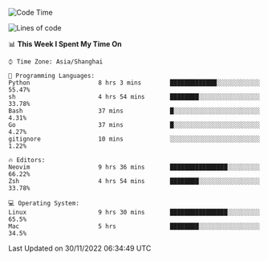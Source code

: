 <!--START_SECTION:waka-->
![Code Time](http://img.shields.io/badge/Code%20Time-1%2C030%20hrs%209%20mins-blue)

![Lines of code](https://img.shields.io/badge/From%20Hello%20World%20I%27ve%20Written-24%20Thousand%20lines%20of%20code-blue)

📊 **This Week I Spent My Time On** 

```text
⌚︎ Time Zone: Asia/Shanghai

💬 Programming Languages: 
Python                   8 hrs 3 mins        █████████████░░░░░░░░░░░░   55.47% 
sh                       4 hrs 54 mins       ████████░░░░░░░░░░░░░░░░░   33.78% 
Bash                     37 mins             █░░░░░░░░░░░░░░░░░░░░░░░░   4.31% 
Go                       37 mins             █░░░░░░░░░░░░░░░░░░░░░░░░   4.27% 
gitignore                10 mins             ░░░░░░░░░░░░░░░░░░░░░░░░░   1.22%

🔥 Editors: 
Neovim                   9 hrs 36 mins       ████████████████░░░░░░░░░   66.22% 
Zsh                      4 hrs 54 mins       ████████░░░░░░░░░░░░░░░░░   33.78%

💻 Operating System: 
Linux                    9 hrs 30 mins       ████████████████░░░░░░░░░   65.5% 
Mac                      5 hrs               ████████░░░░░░░░░░░░░░░░░   34.5%

```


 Last Updated on 30/11/2022 06:34:49 UTC
<!--END_SECTION:waka-->
